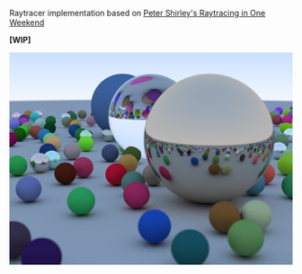 Raytracer implementation based on [Peter Shirley's Raytracing in One Weekend](http://in1weekend.blogspot.com/2016/01/ray-tracing-in-one-weekend.html)

__[WIP]__

![Random Spheres](img/random_spheres.png)
